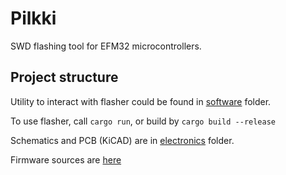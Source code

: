 # Pilkki
SWD flashing tool for EFM32 microcontrollers.

## Project structure

Utility to interact with flasher could be found in [software](software) folder.

To use flasher, call `cargo run`, or build by `cargo build --release`

Schematics and PCB (KiCAD) are in [electronics](electronics) folder.

Firmware sources are [here](firmware)
